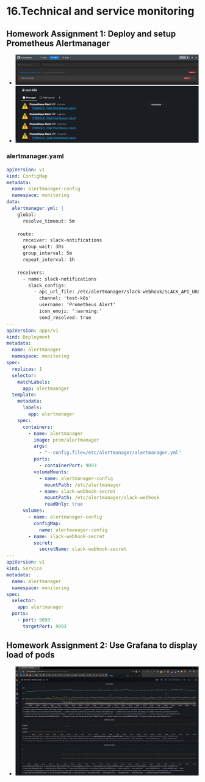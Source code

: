 # 16.Technical and service monitoring

## Homework Assignment 1: Deploy and setup Prometheus Alertmanager

- ![prometheus](img.png)
- ![alert_manager](img_1.png)

### alertmanager.yaml
```yaml
apiVersion: v1
kind: ConfigMap
metadata:
  name: alertmanager-config
  namespace: monitoring
data:
  alertmanager.yml: |
    global:
      resolve_timeout: 5m

    route:
      receiver: slack-notifications
      group_wait: 30s
      group_interval: 5m
      repeat_interval: 1h

    receivers:
      - name: slack-notifications
        slack_configs:
          - api_url_file: /etc/alertmanager/slack-webhook/SLACK_API_URL
            channel: 'test-k8s'
            username: 'Prometheus Alert'
            icon_emoji: ':warning:'
            send_resolved: true
---
apiVersion: apps/v1
kind: Deployment
metadata:
  name: alertmanager
  namespace: monitoring
spec:
  replicas: 1
  selector:
    matchLabels:
      app: alertmanager
  template:
    metadata:
      labels:
        app: alertmanager
    spec:
      containers:
        - name: alertmanager
          image: prom/alertmanager
          args:
            - "--config.file=/etc/alertmanager/alertmanager.yml"
          ports:
            - containerPort: 9093
          volumeMounts:
            - name: alertmanager-config
              mountPath: /etc/alertmanager
            - name: slack-webhook-secret
              mountPath: /etc/alertmanager/slack-webhook
              readOnly: true
      volumes:
        - name: alertmanager-config
          configMap:
            name: alertmanager-config
        - name: slack-webhook-secret
          secret:
            secretName: slack-webhook-secret
---
apiVersion: v1
kind: Service
metadata:
  name: alertmanager
  namespace: monitoring
spec:
  selector:
    app: alertmanager
  ports:
    - port: 9093
      targetPort: 9093
```
## Homework Assignment 2: Use Grafana to display load of pods

- ![graphana_dashboard](img_2.png)


